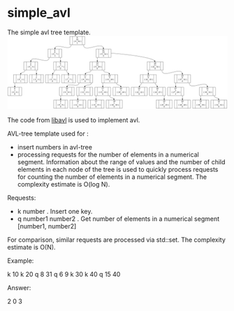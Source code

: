 # simple_avl
The simple avl  tree template. 
![avl-tree with segments info in nodes](https://github.com/khlruslan/simple_avl/blob/main/search_avl_example.png?raw=true)

The code from [libavl](https://adtinfo.org/) is used to implement avl.

AVL-tree template used for :
- insert numbers in avl-tree
- processing requests for the number of elements in a numerical segment. Information about the range of values and the number of child elements in each node of the tree is used to quickly process requests for counting the number of elements in a numerical segment. The complexity estimate is O(log N).

Requests:
- k number . Insert one key.
- q number1 number2 . Get number of elements in a numerical segment \[number1, number2\]


<p>For comparison, similar requests are processed via std::set. The complexity estimate is O(N). 
</p>
<p> Example:
</p>
<p>
 k 10 k 20 q 8 31 q 6 9 k 30 k 40 q 15 40
</p>
<p> Answer:
</p>
<p>
 2 0 3
</p>

